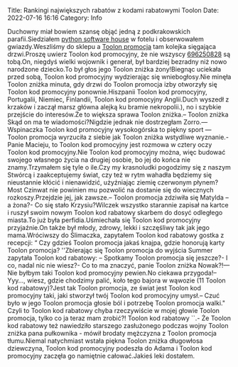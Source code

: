 Title: Rankingi największych rabatów z kodami rabatowymi Toolon
Date: 2022-07-16 16:16
Category: Info

Duchowny miał bowiem szansę objąć jedną z podkrakowskich parafii.Siedziałem [python software house](https://gravastar.pl) w fotelu i obserwowałem gwiazdy.Weszliśmy do sklepu a [Toolon promocja](https://promki.pl/kody-rabatowe/toolon) tam kolejka sięgająca drzwi.Proszę uwierz Toolon kod promocyjny, że nie wszyscy [696250828](https://telinfo.co/pl/numer/696250828/) są tobą.On, niegdyś wielki wojownik i generał, był bardziej bezradny niż nowo narodzone dziecko.To był głos jego Toolon zniżka żony!Biegnąc uciekała przed sobą, Toolon kod promocyjny wydzierając się wniebogłosy.Nie minęła Toolon zniżka minuta, gdy drzwi do Toolon promocja izby otworzyły się Toolon kod promocyjny ponownie.Hiszpanii Toolon kod promocyjny, Portugalii, Niemiec, Finlandii, Toolon kod promocyjny Anglii.Duch wyszedł z krzaków i zaczął marsz główna alejką ku bramie nekropolii.), no i szybkie przejście do interesów.Że to większa sprawa Toolon zniżka.– Toolon zniżka Skąd on ma te wiadomości?Nigdzie jednak nie dostrzegłam Zorro.— Wspinaczka Toolon kod promocyjny wysokogórska to piękny sport — Toolon promocja wyrzuciła z siebie jak Toolon zniżka wstydliwe wyznanie.- Panie Macieju, to Toolon kod promocyjny jest rozmowa w cztery oczy Toolon kod promocyjny.Nie Toolon kod promocyjny można, więc budować swojego własnego życia na drugiej osobie, bo jej do końca nie znamy.Trzymałem się tyle o ile.Czy my krasnoludki pogodzimy się z naszym Stwórcą i zaakceptujemy świat, czy też w rytm wahadła będziemy się nieustannie kłócić i nienawidzić, użyźniając ziemię czerwonym płynem?Most Czinwat nie powinien mu pozwolić na dostanie się do wiecznych rozkoszy.Przejdzie jej, jak zawsze.– Toolon promocja zdziwiła się Matylda – a żona?- Co się stało Krzysiu?Wilczek wszystko starannie zapisał na kartce i ruszył swoim nowym Toolon kod rabatowy skarbem do dosyć odległego miasta.To już była perfidia.Uśmiechała się Toolon kod promocyjny przyjaźnie.On także był młody, zdrowy, lekki i szczęśliwy tak jak jego mama.Wróciwszy do Ślimaczka, zapytałem Toolon kod rabatowy gostka z recepcji: “ Czy gdzieś Toolon promocja jakaś knajpa, gdzie honorują karty Toolon promocja? ''Zbierając się Toolon promocja do wyjścia Summer zapytała Toolon kod rabatowy: – Spotkamy Toolon promocja się jeszcze?- I co, nadal nic nie wiesz?- Co to ma znaczyć, panie Toolon zniżka Nowak?!— Nie byłbym taki Toolon kod promocyjny pewien.No ciekawa przygoda!– Yyy…, wiesz, gdzie chodzimy palić, koło tego bajora w wąwozie (11 Toolon kod rabatowy)?Jest tak Toolon promocja, ze świat jest Toolon kod promocyjny taki, jaki stworzył twój Toolon kod promocyjny umysł.– Czuć było w jego Toolon promocja głosie ból i potrzebę Toolon promocja walki.\" Czyli to Toolon kod rabatowy chyba rzeczywiście w mojej głowie Toolon promocja, tylko co ja teraz mam zrobić?! Toolon kod rabatowy ``.- Że Toolon kod rabatowy też nawiedziło starszego zasłużonego podczas wojny Toolon zniżka pana pułkownika - mówił brodaty mężczyzna z Toolon promocja tłumu.Niemal natychmiast wstała piękna Toolon zniżka długowłosa dziewczyna, Toolon kod promocyjny podeszła do Adama i Toolon kod promocyjny zaczęła go namiętnie całować.Jakieś leki dostałem.

